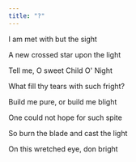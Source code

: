 ```yaml
---
title: "?"
---
```


I am met with but the sight

A new crossed star upon the light

Tell me, O sweet Child O' Night

What fill thy tears with such fright?


Build me pure, or build me blight

One could not hope for such spite

So burn the blade and cast the light

On this wretched eye, don bright


